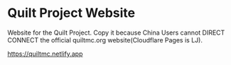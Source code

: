 # Quilt Project Website

Website for the Quilt Project.
Copy it because China Users cannot DIRECT CONNECT the official quiltmc.org website(Cloudflare Pages is LJ).

https://quiltmc.netlify.app
